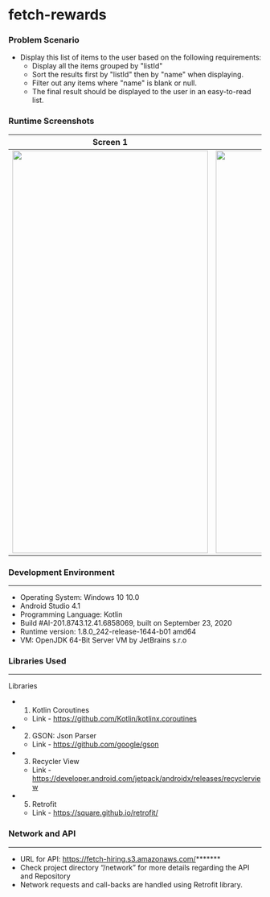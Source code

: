 # fetch-rewards

### Problem Scenario
- Display this list of items to the user based on the following requirements:
    - Display all the items grouped by "listId"
    - Sort the results first by "listId" then by "name" when displaying.
    - Filter out any items where "name" is blank or null.
    - The final result should be displayed to the user in an easy-to-read list.

### Runtime Screenshots

| Screen 1      | Screen 2      |
|------------|-------------|
<img src="https://github.com/kapin-k/fetch-rewards-android/blob/master/assets/Screenshot_Splash_FetchRewards-CodingExercise.jpg" width="389" height="800" /> | <img src="https://github.com/kapin-k/fetch-rewards-android/blob/master/assets/Screenshot_Main_FetchRewards-CodingExercise.jpg" width="389" height="800" />

### Development Environment
-------------

- Operating System: Windows 10 10.0
- Android Studio 4.1
- Programming Language: Kotlin
- Build #AI-201.8743.12.41.6858069, built on September 23, 2020
- Runtime version: 1.8.0_242-release-1644-b01 amd64
- VM: OpenJDK 64-Bit Server VM by JetBrains s.r.o

### Libraries Used
-------------

Libraries
- 1. Kotlin Coroutines
    - Link - https://github.com/Kotlin/kotlinx.coroutines
- 2. GSON: Json Parser
    - Link - https://github.com/google/gson
- 3. Recycler View
    - Link - https://developer.android.com/jetpack/androidx/releases/recyclerview
- 5. Retrofit
    - Link - https://square.github.io/retrofit/

### Network and API
-------------

- URL for API: https://fetch-hiring.s3.amazonaws.com/*******
- Check project directory “/network” for more details regarding the API and Repository
- Network requests and call-backs are handled using Retrofit library.